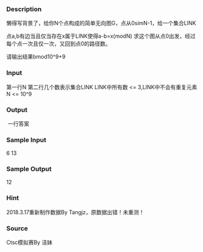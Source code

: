 
### Description
懒得写背景了，给你N个点构成的简单无向图G，点从0simN-1，给一个集合LINK

点a,b有边当且仅当存在x属于LINK使得a-b=x(modN)
求这个图从点0出发，经过每个点一次且仅一次，又回到点0的路径数。

请输出结果bmod10^9+9
### Input
第一行N
第二行几个数表示集合LINK
LINK中所有数 <= 3,LINK中不会有重复元素
N <= 10^9
### Output
 一行答案
### Sample Input
6
13
### Sample Output
12
### Hint
2018.3.17重新制作数据By Tangjz，原数据出错！未重测！
### Source
Ctsc模拟赛By 洁妹